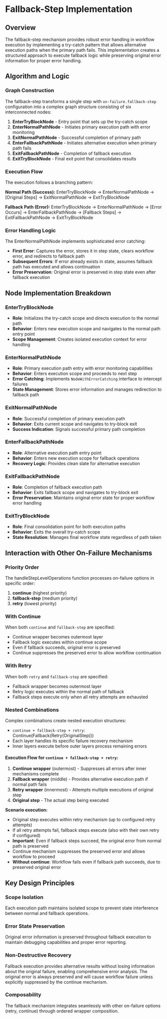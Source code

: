# Fallback-Step Implementation

## Overview

The fallback-step mechanism provides robust error handling in workflow execution by implementing a try-catch pattern that allows alternative execution paths when the primary path fails. This implementation creates a structured approach to execute fallback logic while preserving original error information for proper error handling.

## Algorithm and Logic

### Graph Construction

The fallback-step transforms a single step with `on-failure.fallback-step` configuration into a complex graph structure consisting of six interconnected nodes:

1. **EnterTryBlockNode** - Entry point that sets up the try-catch scope
2. **EnterNormalPathNode** - Initiates primary execution path with error monitoring
3. **ExitNormalPathNode** - Successful completion of primary path
4. **EnterFallbackPathNode** - Initiates alternative execution when primary path fails
5. **ExitFallbackPathNode** - Completion of fallback execution
6. **ExitTryBlockNode** - Final exit point that consolidates results

### Execution Flow

The execution follows a branching pattern:

**Normal Path (Success):**
EnterTryBlockNode → EnterNormalPathNode → [Original Steps] → ExitNormalPathNode → ExitTryBlockNode

**Fallback Path (Error):**
EnterTryBlockNode → EnterNormalPathNode → [Error Occurs] → EnterFallbackPathNode → [Fallback Steps] → ExitFallbackPathNode → ExitTryBlockNode

### Error Handling Logic

The EnterNormalPathNode implements sophisticated error catching:

- **First Error**: Captures the error, stores it in step state, clears workflow error, and redirects to fallback path
- **Subsequent Errors**: If error already exists in state, assumes fallback path has executed and allows continuation
- **Error Preservation**: Original error is preserved in step state even after fallback execution

## Node Implementation Breakdown

### EnterTryBlockNode
- **Role**: Initializes the try-catch scope and directs execution to the normal path
- **Behavior**: Enters new execution scope and navigates to the normal path entry point
- **Scope Management**: Creates isolated execution context for error handling

### EnterNormalPathNode  
- **Role**: Primary execution path entry with error monitoring capabilities
- **Behavior**: Enters execution scope and proceeds to next step
- **Error Catching**: Implements `NodeWithErrorCatching` interface to intercept failures
- **State Management**: Stores error information and manages redirection to fallback path

### ExitNormalPathNode
- **Role**: Successful completion of primary execution path
- **Behavior**: Exits current scope and navigates to try-block exit
- **Success Indication**: Signals successful primary path completion

### EnterFallbackPathNode
- **Role**: Alternative execution path entry point
- **Behavior**: Enters new execution scope for fallback operations
- **Recovery Logic**: Provides clean slate for alternative execution

### ExitFallbackPathNode
- **Role**: Completion of fallback execution path
- **Behavior**: Exits fallback scope and navigates to try-block exit
- **Error Preservation**: Maintains original error state for proper workflow error handling

### ExitTryBlockNode
- **Role**: Final consolidation point for both execution paths
- **Behavior**: Exits the overall try-catch scope
- **State Resolution**: Manages final workflow state regardless of path taken

## Interaction with Other On-Failure Mechanisms

### Priority Order
The handleStepLevelOperations function processes on-failure options in specific order:
1. **continue** (highest priority)
2. **fallback-step** (medium priority)  
3. **retry** (lowest priority)

### With Continue
When both `continue` and `fallback-step` are specified:
- Continue wrapper becomes outermost layer
- Fallback logic executes within continue scope
- Even if fallback succeeds, original error is preserved
- Continue suppresses the preserved error to allow workflow continuation

### With Retry
When both `retry` and `fallback-step` are specified:
- Fallback wrapper becomes outermost layer
- Retry logic executes within the normal path of fallback
- Fallback steps execute only when all retry attempts are exhausted

### Nested Combinations
Complex combinations create nested execution structures:
- `continue + fallback-step + retry`: Continue(Fallback(Retry(OriginalStep)))
- Each layer handles its specific failure recovery mechanism
- Inner layers execute before outer layers process remaining errors

#### Execution Flow for `continue + fallback-step + retry`:
1. **Continue wrapper** (outermost) - Suppresses all errors after inner mechanisms complete
2. **Fallback wrapper** (middle) - Provides alternative execution path if normal path fails
3. **Retry wrapper** (innermost) - Attempts multiple executions of original step
4. **Original step** - The actual step being executed

**Scenario execution:**
- Original step executes within retry mechanism (up to configured retry attempts)
- If all retry attempts fail, fallback steps execute (also with their own retry if configured)
- **Important**: Even if fallback steps succeed, the original error from normal path is preserved
- Continue mechanism suppresses the preserved error and allows workflow to proceed
- **Without continue**: Workflow fails even if fallback path succeeds, due to preserved original error

## Key Design Principles

### Scope Isolation
Each execution path maintains isolated scope to prevent state interference between normal and fallback operations.

### Error State Preservation
Original error information is preserved throughout fallback execution to maintain debugging capabilities and proper error reporting.

### Non-Destructive Recovery
Fallback execution provides alternative results without losing information about the original failure, enabling comprehensive error analysis. The original error is always preserved and will cause workflow failure unless explicitly suppressed by the continue mechanism.

### Composability
The fallback mechanism integrates seamlessly with other on-failure options (retry, continue) through ordered wrapper composition.
